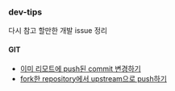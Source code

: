 ### dev-tips

다시 참고 할만한 개발 issue 정리


#### GIT

- [이미 리모트에 push된 commit 변경하기](./GIT-이미%20리모트에%20push%20된%20commit%20변경.md)
- [fork한 repository에서 upstream으로 push하기](./GIT-fork한%20repository에서%20upstream%20설정하여%20push하기.md)